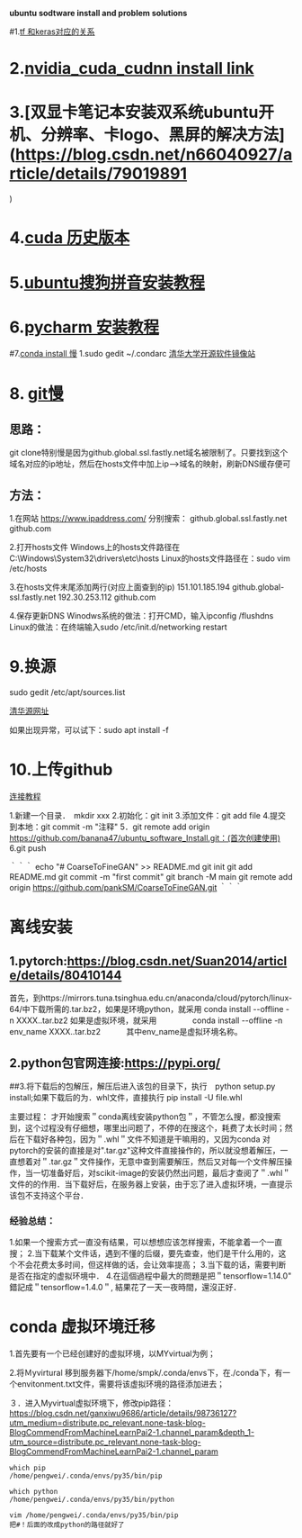 **ubuntu sodtware install and problem solutions**

#1.[tf 和keras对应的关系](https://docs.floydhub.com/guides/environments/)


# 2.[nvidia_cuda_cudnn install link](https://blog.csdn.net/BigData_Mining/article/details/99670642#commentBox)


# 3.[双显卡笔记本安装双系统ubuntu开机、分辨率、卡logo、黑屏的解决方法](https://blog.csdn.net/n66040927/article/details/79019891
)

# 4.[cuda 历史版本](https://developer.nvidia.com/cuda-toolkit-archive)

# 5.[ubuntu搜狗拼音安装教程](https://blog.csdn.net/lupengCSDN/article/details/80279177)


# 6.[pycharm 安装教程](https://blog.csdn.net/qq_15192373/article/details/81091278)


#7.[conda install 慢](https://blog.csdn.net/watermelon1123/article/details/88122020)
1.sudo gedit ~/.condarc
  [清华大学开源软件镜像站](https://mirrors.tuna.tsinghua.edu.cn/help/anaconda/)


# 8. [git慢](https://www.jianshu.com/p/3f6477049ece)
## 思路：
git clone特别慢是因为github.global.ssl.fastly.net域名被限制了。只要找到这个域名对应的ip地址，然后在hosts文件中加上ip–>域名的映射，刷新DNS缓存便可
## 方法：
1.在网站 https://www.ipaddress.com/ 分别搜索：
github.global.ssl.fastly.net
github.com

2.打开hosts文件
Windows上的hosts文件路径在C:\Windows\System32\drivers\etc\hosts
Linux的hosts文件路径在：sudo vim /etc/hosts

3.在hosts文件末尾添加两行(对应上面查到的ip)
151.101.185.194 github.global-ssl.fastly.net
192.30.253.112 github.com

4.保存更新DNS
Winodws系统的做法：打开CMD，输入ipconfig /flushdns
Linux的做法：在终端输入sudo /etc/init.d/networking restart

# 9.换源
sudo gedit /etc/apt/sources.list

[清华源网址](https://mirrors.tuna.tsinghua.edu.cn/help/ubuntu/)

如果出现异常，可以试下：sudo apt install -f

# 10.上传github
[连接教程](https://www.yiibai.com/git/git_remote.html)

1.新建一个目录．　mkdir xxx
2.初始化：git init
3.添加文件：git add file
4.提交到本地：git commit -m "注释"
5．git remote add origin https://github.com/banana47/ubuntu_software_Install.git：(首次创建使用)
6.git push


｀｀｀
echo "# CoarseToFineGAN" >> README.md
git init
git add README.md
git commit -m "first commit"
git branch -M main
git remote add origin https://github.com/pankSM/CoarseToFineGAN.git
｀｀｀

# 离线安装
## 1.pytorch:https://blog.csdn.net/Suan2014/article/details/80410144
首先，到https://mirrors.tuna.tsinghua.edu.cn/anaconda/cloud/pytorch/linux-64/中下载所需的.tar.bz2，如果是环境python，就采用
            conda install --offline -n XXXX..tar.bz2
如果是虚拟环境，就采用
　　　　 conda install --offline -n env_name XXXX..tar.bz2　　　
其中env_name是虚拟环境名称。　

## 2.python包官网连接:https://pypi.org/
##3.将下载后的包解压，解压后进入该包的目录下，执行　python setup.py install;如果下载后的为．whl文件，直接执行 pip install -U file.whl

主要过程：
才开始搜索＂conda离线安装python包＂，不管怎么搜，都没搜索到，这个过程没有仔细想，哪里出问题了，不停的在搜这个，耗费了太长时间；然后在下载好各种包，因为＂.whl＂文件不知道是干嘛用的，又因为conda 对pytorch的安装的直接是对".tar.gz"这种文件直接操作的，所以就没想着解压，一直想着对＂.tar.gz＂文件操作，无意中查到需要解压，然后又对每一个文件解压操作，当一切准备好后，对scikit-image的安装仍然出问题，最后才查阅了＂.whl＂文件的的作用．当下载好后，在服务器上安装，由于忘了进入虚拟环境，一直提示该包不支持这个平台．

### 经验总结：
1.如果一个搜索方式一直没有结果，可以想想应该怎样搜索，不能拿着一个一直搜；
2.当下载某个文件话，遇到不懂的后缀，要先查查，他们是干什么用的，这个不会花费太多时间，但这样做的话，会让效率提高；
3.当下载的话，需要判断是否在指定的虚拟环境中．
4.在這個過程中最大的問題是把＂tensorflow=1.14.0" 錯記成＂tensorflow=1.4.0＂, 結果花了一天一夜時間，還沒正好．

# conda 虚拟环境迁移
1.首先要有一个已经创建好的虚拟环境，以MYvirtual为例；

2.将Ｍyvirtural 移到服务器下/home/smpk/.conda/envs下，在./conda下，有一个envitonment.txt文件，需要将该虚拟环境的路径添加进去；

３．进入Myvirtual虚拟环境下，修改pip路径：https://blog.csdn.net/ganxiwu9686/article/details/98736127?utm_medium=distribute.pc_relevant.none-task-blog-BlogCommendFromMachineLearnPai2-1.channel_param&depth_1-utm_source=distribute.pc_relevant.none-task-blog-BlogCommendFromMachineLearnPai2-1.channel_param

	which pip
	/home/pengwei/.conda/envs/py35/bin/pip

	which python
	/home/pengwei/.conda/envs/py35/bin/python

	vim /home/pengwei/.conda/envs/py35/bin/pip
	把#！后面的改成python的路径就好了











